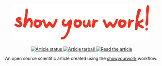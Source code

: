 <p align="center">
<a href="https://github.com/showyourwork/showyourwork">
<img width = "450" src="https://raw.githubusercontent.com/showyourwork/.github/main/images/showyourwork.png" alt="showyourwork"/>
</a>
<br>
<br>
<a href="https://github.com/{{ cookiecutter.user }}/{{ cookiecutter.repo }}/actions/workflows/build.yml">
<img src="https://github.com/{{ cookiecutter.user }}/{{ cookiecutter.repo }}/actions/workflows/build.yml/badge.svg?branch=main" alt="Article status"/>
</a>
<a href="https://github.com/{{ cookiecutter.user }}/{{ cookiecutter.repo }}/raw/main-pdf/arxiv.tar.gz">
<img src="https://img.shields.io/badge/article-tarball-blue.svg?style=flat" alt="Article tarball"/>
</a>
<a href="https://github.com/{{ cookiecutter.user }}/{{ cookiecutter.repo }}/raw/main-pdf/ms.pdf">
<img src="https://img.shields.io/badge/article-pdf-blue.svg?style=flat" alt="Read the article"/>
</a>
</p>

An open source scientific article created using the [showyourwork](https://github.com/showyourwork/showyourwork) workflow.

